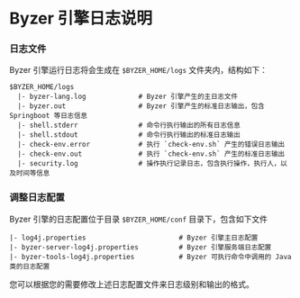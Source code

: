 # Byzer 引擎日志说明

### 日志文件
Byzer 引擎运行日志将会生成在 `$BYZER_HOME/logs` 文件夹内，结构如下：

```shell
$BYZER_HOME/logs
  |- byzer-lang.log             # Byzer 引擎产生的主日志文件
  |- byzer.out                  # Byzer 引擎产生的标准日志输出，包含 Springboot 等日志信息
  |- shell.stderr               # 命令行执行输出的所有日志信息
  |- shell.stdout               # 命令行执行输出的标准日志输出
  |- check-env.error            # 执行 `check-env.sh` 产生的错误日志输出
  |- check-env.out              # 执行 `check-env.sh` 产生的标准日志输出
  |- security.log               # 操作执行记录日志，包含执行操作，执行人，以及时间等信息
```

### 调整日志配置

Byzer 引擎的日志配置位于目录 `$BYZER_HOME/conf` 目录下，包含如下文件

```shell
|- log4j.properties                       # Byzer 引擎主日志配置
|- byzer-server-log4j.properties          # Byzer 引擎服务端日志配置
|- byzer-tools-log4j.properties           # Byzer 可执行命令中调用的 Java 类的日志配置
```

您可以根据您的需要修改上述日志配置文件来日志级别和输出的格式。